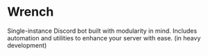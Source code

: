 # Wrench
Single-instance Discord bot built with modularity in mind. Includes automation and utilities to enhance your server with ease. (in heavy development)